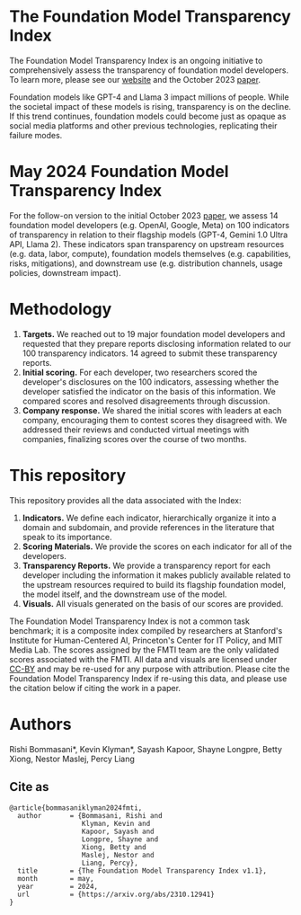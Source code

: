 # The Foundation Model Transparency Index

The Foundation Model Transparency Index is an ongoing initiative to comprehensively assess the transparency of foundation model developers. To learn more, please see our [website](https://crfm.stanford.edu/fmti/) and the October 2023 [paper](https://arxiv.org/abs/2310.12941).  

Foundation models like GPT-4 and Llama 3 impact millions of people. While the societal impact of these models is rising, transparency is on the decline. If this trend continues, foundation models could become just as opaque as social media platforms and other previous technologies, replicating their failure modes.

# May 2024 Foundation Model Transparency Index
For the follow-on version to the initial October 2023 [paper](https://arxiv.org/abs/2310.12941), we assess 14 foundation model developers (e.g. OpenAI, Google, Meta) on 100 indicators of transparency in relation to their flagship models (GPT-4, Gemini 1.0 Ultra API, Llama 2). 
These indicators span transparency on upstream resources (e.g. data, labor, compute), foundation models themselves (e.g. capabilities, risks, mitigations), and downstream use (e.g. distribution channels, usage policies, downstream impact). 

# Methodology
1. **Targets.** We reached out to 19 major foundation model developers and requested that they prepare reports disclosing information related to our 100 transparency indicators. 14 agreed to submit these transparency reports. 
2. **Initial scoring.** For each developer, two researchers scored the developer's disclosures on the 100 indicators, assessing whether the developer satisfied the indicator on the basis of this information. We compared scores and resolved disagreements through discussion.
4. **Company response.** We shared the initial scores with leaders at each company, encouraging them to contest scores they disagreed with. We addressed their reviews and conducted virtual meetings with companies, finalizing scores over the course of two months.

# This repository
This repository provides all the data associated with the Index:
1. **Indicators.** We define each indicator, hierarchically organize it into a domain and subdomain, and provide references in the literature that speak to its importance.
2. **Scoring Materials.** We provide the scores on each indicator for all of the developers.
3. **Transparency Reports.** We provide a transparency report for each developer including the information it makes publicly available related to the upstream resources required to build its flagship foundation model, the model itself, and the downstream use of the model. 
4. **Visuals.** All visuals generated on the basis of our scores are provided.

The Foundation Model Transparency Index is not a common task benchmark; it is a composite index compiled by researchers at Stanford's Institute for Human-Centered AI, Princeton's Center for IT Policy, and MIT Media Lab. 
The scores assigned by the FMTI team are the only validated scores associated with the FMTI. 
All data and visuals are licensed under [CC-BY](https://creativecommons.org/share-your-work/cclicenses/) and may be re-used for any purpose with attribution. Please cite the Foundation Model Transparency Index if re-using this data, and please use the citation below if citing the work in a paper.

# Authors
Rishi Bommasani*, Kevin Klyman*, Sayash Kapoor, Shayne Longpre, Betty Xiong, Nestor Maslej, Percy Liang

## Cite as

```
@article{bommasaniklyman2024fmti,
  author       = {Bommasani, Rishi and
                  Klyman, Kevin and
                  Kapoor, Sayash and
                  Longpre, Shayne and
                  Xiong, Betty and
                  Maslej, Nestor and
                  Liang, Percy},
  title        = {The Foundation Model Transparency Index v1.1},
  month        = may,
  year         = 2024,
  url          = {https://arxiv.org/abs/2310.12941}
}
```
